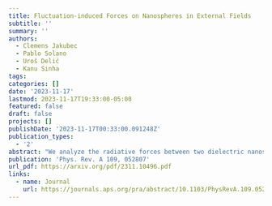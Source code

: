 ```yaml
---
title: Fluctuation-induced Forces on Nanospheres in External Fields
subtitle: ''
summary: ''
authors:
  - Clemens Jakubec
  - Pablo Solano
  - Uroš Delić
  - Kanu Sinha
tags:
categories: []
date: '2023-11-17'
lastmod: 2023-11-17T19:33:00-05:00
featured: false
draft: false
projects: []
publishDate: '2023-11-17T00:33:00.091248Z'
publication_types:
  - '2'
abstract: "We analyze the radiative forces between two dielectric nanospheres mediated via the quantum and thermal fluctuations of the electromagnetic field in the presence of an external drive. We generalize the scattering theory description of fluctuation forces to include external quantum fields, allowing them to be in an arbitrary quantum state. The known trapping and optical binding potentials are recovered for an external coherent state. We demonstrate that an external squeezed vacuum state creates similar potentials to a laser, despite its zero average intensity. Moreover, Schrödinger cat states of the field can enhance or suppress the optical potential depending on whether they are odd or even. Considering the nanospheres trapped by optical tweezers, we examine the total interparticle potential as a function of various experimentally relevant parameters, such as the field intensity, polarization, and phase of the trapping lasers. We demonstrate that an appropriate set of parameters could produce mutual bound states of the two nanospheres with potential depth as large as ~200 K. Our results are pertinent to ongoing experiments with trapped nanospheres in the macroscopic quantum regime, paving the way for engineering interactions among macroscopic quantum systems."
publication: 'Phys. Rev. A 109, 052807'
url_pdf: https://arxiv.org/pdf/2311.10496.pdf
links:
  - name: Journal
    url: https://journals.aps.org/pra/abstract/10.1103/PhysRevA.109.052807
---
```

